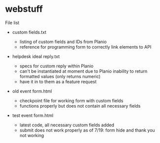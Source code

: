 # webstuff

File list

* custom fields.txt
  - listing of custom fields and IDs from Planio
  - reference for programming form to correctly link elements to API
  
* helpdesk ideal reply.txt
   - specs for custom reply within Planio
   - can't be instantiated at moment due to Planio inability to return formatted values (only returns numeric)
   - have it in to them as a feature request
   
 * old event form.html
    - checkpoint file for working form with custom fields
    - functions properly but does not contain all necessary fields
    
 * test event form.html
    - latest code, all necessary custom fields added
    - submit does not work properly as of 7/19: form hide and thank you not working
